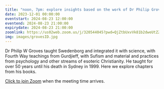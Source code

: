 ```yaml
---
title: "noon, 7pm: explore insights based on the work of Dr Philip Groves"
date: 2023-12-01 00:00:00
eventstart: 2024-08-23 12:00:00
eventend: 2024-08-23 21:00:00
expirydate: 2024-08-23 21:00:00
zoomlink: https://us02web.zoom.us/j/320544045?pwd=QjZtbUxvVk81b2dweUtZZTE3ZE9IZz09
img: images/grovesID.jpg
---
```


Dr Philip W Groves taught Swedenborg and integrated it with science, with Fourth Way teachings from Gurdjieff, with Sufism and material and practices from psychology and other streams of esoteric Christianity. He taught for over 50 years until his death in Sydney in 1999. Here we explore chapters from his books.

[Click to join Zoom](https://us02web.zoom.us/j/320544045?pwd=QjZtbUxvVk81b2dweUtZZTE3ZE9IZz09) when the meeting time arrives.